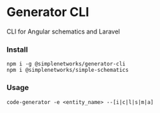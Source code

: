 # Generator CLI
CLI for Angular schematics and Laravel

### Install
```
npm i -g @simplenetworks/generator-cli
npm i @simplenetworks/simple-schematics
```

### Usage
```
code-generator -e <entity_name> --[i|c|l|s|m|a]
```
